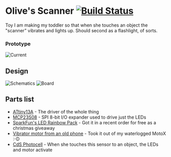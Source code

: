 # Olive's Scanner [![Build Status](https://travis-ci.org/HokieGeek/olive-scanner.svg?branch=master)](https://travis-ci.org/HokieGeek/olive-scanner)

Toy I am making my toddler so that when she touches an object the "scanner" vibrates and lights up. Should second as a flashlight, of sorts.

### Prototype

![Current](http://i.imgur.com/xCZDH0e.jpg)

## Design

![Schematics](https://raw.githubusercontent.com/HokieGeek/olive-scanner/master/schematics/olive-scanner.png)
![Board](https://raw.githubusercontent.com/HokieGeek/olive-scanner/master/schematics/olive-scanner.brd.png)

## Parts list

* [ATtiny13A](http://www.atmel.com/images/doc8126.pdf) - The driver of the whole thing
* [MCP23S08](http://www.mouser.com/ds/2/268/21919b-65915.pdf) - SPI 8-bit I/O expander used to drive just the LEDs
* [SparkFun's LED Rainbow Pack](https://www.sparkfun.com/products/13767) - Got it in a recent order for free as a christmas giveaway
* [Vibrator motor from an old phone]() - Took it out of my waterlogged MotoX :-D
* [CdS Photocell](http://cdn.sparkfun.com/datasheets/Sensors/LightImaging/SEN-09088.pdf) - When she touches this sensor to an object, the LEDs and motor activate
